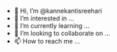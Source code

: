 - 👋 Hi, I’m @kannekantisreehari
- 👀 I’m interested in ...
- 🌱 I’m currently learning ...
- 💞️ I’m looking to collaborate on ...
- 📫 How to reach me ...

<!---
kannekantisreehari/kannekantisreehari is a ✨ special ✨ repository because its `README.md` (this file) appears on your GitHub profile.
You can click the Preview link to take a look at your changes.
--->
